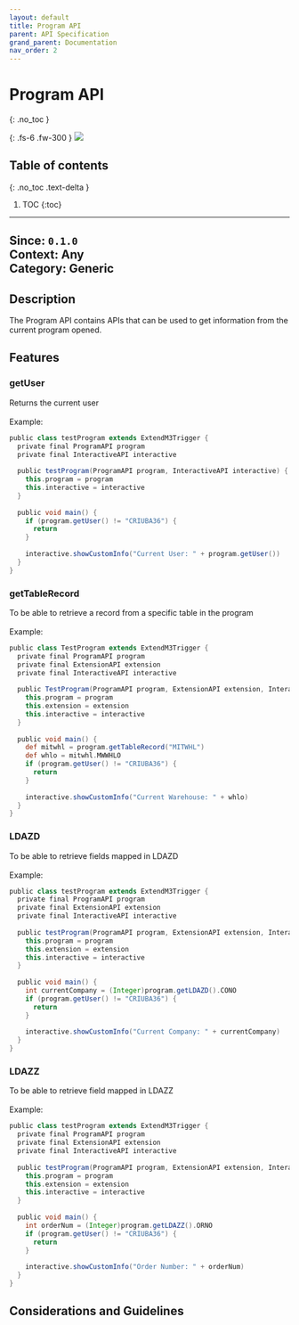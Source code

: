 ```yaml
---
layout: default
title: Program API
parent: API Specification
grand_parent: Documentation
nav_order: 2
---
```


# Program API
{: .no_toc }

{: .fs-6 .fw-300 }
![](/assets/images/warning-24px.svg)

## Table of contents
{: .no_toc .text-delta }

1. TOC
{:toc}

---

**Since**: `0.1.0`  
**Context**: Any  
**Category**: Generic  
---
## Description
The Program API contains APIs that can be used to get information from the current program opened. 

## Features

### getUser
Returns the current user  
<br>
Example:
```groovy
public class testProgram extends ExtendM3Trigger {
  private final ProgramAPI program
  private final InteractiveAPI interactive
  
  public testProgram(ProgramAPI program, InteractiveAPI interactive) {
    this.program = program
    this.interactive = interactive
  }
  
  public void main() {
    if (program.getUser() != "CRIUBA36") {
      return 
    }
    
    interactive.showCustomInfo("Current User: " + program.getUser())
  }
} 
```
### getTableRecord
To be able to retrieve a record from a specific table in the program  
<br>
Example:
```groovy
public class TestProgram extends ExtendM3Trigger {
  private final ProgramAPI program
  private final ExtensionAPI extension
  private final InteractiveAPI interactive
  
  public TestProgram(ProgramAPI program, ExtensionAPI extension, InteractiveAPI interactive) {
    this.program = program
    this.extension = extension
    this.interactive = interactive
  }
  
  public void main() {
    def mitwhl = program.getTableRecord("MITWHL")
    def whlo = mitwhl.MWWHLO
    if (program.getUser() != "CRIUBA36") {
      return 
    }
    
    interactive.showCustomInfo("Current Warehouse: " + whlo)
  }
} 
```

### LDAZD
To be able to retrieve fields mapped in LDAZD  
<br>
Example:
```groovy
public class testProgram extends ExtendM3Trigger {
  private final ProgramAPI program
  private final ExtensionAPI extension
  private final InteractiveAPI interactive
  
  public testProgram(ProgramAPI program, ExtensionAPI extension, InteractiveAPI interactive) {
    this.program = program
    this.extension = extension
    this.interactive = interactive
  }
  
  public void main() {
    int currentCompany = (Integer)program.getLDAZD().CONO
    if (program.getUser() != "CRIUBA36") {
      return 
    }
    
    interactive.showCustomInfo("Current Company: " + currentCompany)
  }
} 
```
### LDAZZ
To be able to retrieve field mapped in LDAZZ  
<br>
Example:
```groovy
public class testProgram extends ExtendM3Trigger {
  private final ProgramAPI program
  private final ExtensionAPI extension
  private final InteractiveAPI interactive
  
  public testProgram(ProgramAPI program, ExtensionAPI extension, InteractiveAPI interactive) {
    this.program = program
    this.extension = extension
    this.interactive = interactive
  }
  
  public void main() {
    int orderNum = (Integer)program.getLDAZZ().ORNO
    if (program.getUser() != "CRIUBA36") {
      return 
    }
    
    interactive.showCustomInfo("Order Number: " + orderNum)
  }
} 
```

## Considerations and Guidelines
